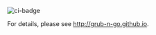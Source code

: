 ![ci-badge](https://github.com/grub-n-go/grub-n-go/workflows/ci-meteor-application-template-react/badge.svg)

For details, please see http://grub-n-go.github.io.
